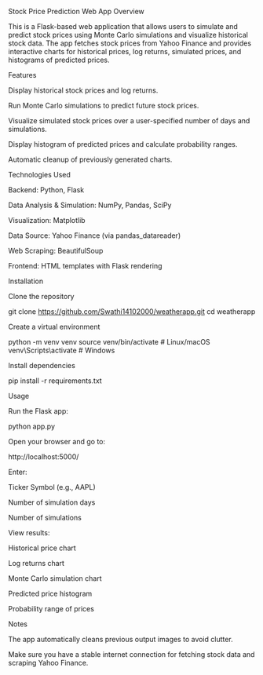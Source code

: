 Stock Price Prediction Web App
Overview

This is a Flask-based web application that allows users to simulate and predict stock prices using Monte Carlo simulations and visualize historical stock data. The app fetches stock prices from Yahoo Finance and provides interactive charts for historical prices, log returns, simulated prices, and histograms of predicted prices.

Features

Display historical stock prices and log returns.

Run Monte Carlo simulations to predict future stock prices.

Visualize simulated stock prices over a user-specified number of days and simulations.

Display histogram of predicted prices and calculate probability ranges.

Automatic cleanup of previously generated charts.

Technologies Used

Backend: Python, Flask

Data Analysis & Simulation: NumPy, Pandas, SciPy

Visualization: Matplotlib

Data Source: Yahoo Finance (via pandas_datareader)

Web Scraping: BeautifulSoup

Frontend: HTML templates with Flask rendering


Installation

Clone the repository

git clone https://github.com/Swathi14102000/weatherapp.git
cd weatherapp


Create a virtual environment

python -m venv venv
source venv/bin/activate   # Linux/macOS
venv\Scripts\activate      # Windows


Install dependencies

pip install -r requirements.txt

Usage

Run the Flask app:

python app.py


Open your browser and go to:

http://localhost:5000/


Enter:

Ticker Symbol (e.g., AAPL)

Number of simulation days

Number of simulations

View results:

Historical price chart

Log returns chart

Monte Carlo simulation chart

Predicted price histogram

Probability range of prices

Notes

The app automatically cleans previous output images to avoid clutter.

Make sure you have a stable internet connection for fetching stock data and scraping Yahoo Finance.
